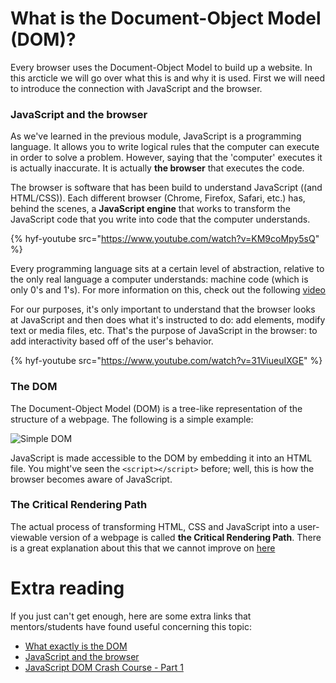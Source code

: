 # What is the Document-Object Model (DOM)?

Every browser uses the Document-Object Model to build up a website. In this arcticle we will go over what this is and why it is used. First we will need to introduce the connection with JavaScript and the browser.

### JavaScript and the browser

As we've learned in the previous module, JavaScript is a programming language. It allows you to write logical rules that the computer can execute in order to solve a problem. However, saying that the 'computer' executes it is actually inaccurate. It is actually **the browser** that executes the code.

The browser is software that has been build to understand JavaScript ((and HTML/CSS)). Each different browser (Chrome, Firefox, Safari, etc.) has, behind the scenes, a **JavaScript engine** that works to transform the JavaScript code that you write into code that the computer understands.

{% hyf-youtube src="https://www.youtube.com/watch?v=KM9coMpy5sQ" %}

Every programming language sits at a certain level of abstraction, relative to the only real language a computer understands: machine code (which is only 0's and 1's). For more information on this, check out the following [video](https://www.youtube.com/watch?v=bUWCD45qniA)

For our purposes, it's only important to understand that the browser looks at JavaScript and then does what it's instructed to do: add elements, modify text or media files, etc. That's the purpose of JavaScript in the browser: to add interactivity based off of the user's behavior.

{% hyf-youtube src="https://www.youtube.com/watch?v=31ViueuIXGE" %}

### The DOM

The Document-Object Model (DOM) is a tree-like representation of the structure of a webpage. The following is a simple example:

![Simple DOM](./assets/simple-dom.png)

JavaScript is made accessible to the DOM by embedding it into an HTML file. You might've seen the `<script></script>` before; well, this is how the browser becomes aware of JavaScript.

### The Critical Rendering Path

The actual process of transforming HTML, CSS and JavaScript into a user-viewable version of a webpage is called **the Critical Rendering Path**. There is a great explanation about this that we cannot improve on [here](https://bitsofco.de/understanding-the-critical-rendering-path/)

# Extra reading

If you just can't get enough, here are some extra links that mentors/students have found useful concerning this topic:

- [What exactly is the DOM](https://bitsofco.de/what-exactly-is-the-dom/)
- [JavaScript and the browser](https://eloquentjavascript.net/13_browser.html)
- [JavaScript DOM Crash Course - Part 1](https://www.youtube.com/watch?v=0ik6X4DJKCc)
